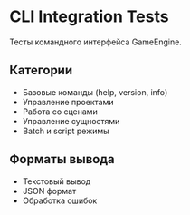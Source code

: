 # CLI Integration Tests

Тесты командного интерфейса GameEngine.

## Категории

- Базовые команды (help, version, info)
- Управление проектами
- Работа со сценами
- Управление сущностями
- Batch и script режимы

## Форматы вывода

- Текстовый вывод
- JSON формат
- Обработка ошибок